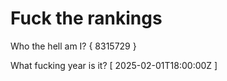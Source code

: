 # Fuck the rankings

Who the hell am I?
{ 8315729 }

What fucking year is it?
[ 2025-02-01T18:00:00Z ]
